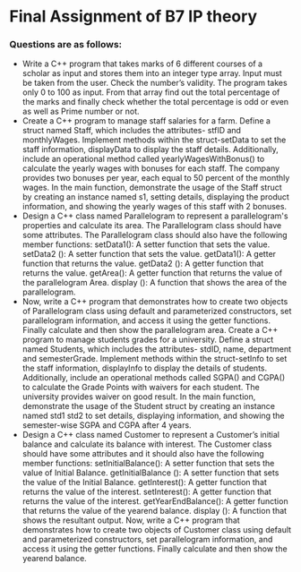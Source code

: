 # Final Assignment of B7 IP theory
### Questions are as follows:
- Write a C++ program that takes marks of 6 different courses of a scholar as input and stores them into an integer type array. Input must be taken from the user. Check the number’s validity. The program takes only 0 to 100 as input. From that array find out the total percentage of the marks and finally check whether the total percentage is odd or even as well as Prime number or not. 
- Create a C++ program to manage staff salaries for a farm. Define a struct named Staff, which includes the attributes- stfID and monthlyWages. Implement methods within the struct-setData to set the staff information, displayData to display the staff details. Additionally, include an operational method called yearlyWagesWithBonus() to calculate the yearly wages with bonuses for each staff. The company provides two bonuses per year, each equal to 50 percent of the monthly wages. In the main function, demonstrate the usage of the Staff struct by creating an instance named s1, setting details, displaying the product information, and showing the yearly wages of this staff with 2 bonuses. 
- Design a C++ class named Parallelogram to represent a parallelogram's properties and calculate its area. The Parallelogram class should have some attributes. The Parallelogram class should also have the following member functions: 
setData1(): A setter function that sets the value. 
setData2 (): A setter function that sets the value. 
getData1(): A getter function that returns the value. 
getData2 (): A getter function that returns the value. 
getArea(): A getter function that returns the value of the parallelogram Area. 
display (): A function that shows the area of the parallelogram. 
- Now, write a C++ program that demonstrates how to create two objects of Parallelogram class using default and parameterized constructors, set parallelogram information, and access it using the getter functions. Finally calculate and then show the parallelogram area. 
Create a C++ program to manage students grades for a university. Define a struct named Students, which includes the attributes- stdID, name, department and semesterGrade. Implement methods within the struct-setInfo to set the staff information, displayInfo to display the details of students. Additionally, include an operational methods called  SGPA() and CGPA() to calculate the Grade Points with waivers for each student. The university provides waiver on good result. In the main function, demonstrate the usage of the Student struct by creating an instance named std1 std2 to set details, displaying information, and showing the semester-wise SGPA and CGPA after 4 years. 
- Design a C++ class named Customer to represent a Customer’s initial balance and calculate its balance with interest. The Customer class should have some attributes and it should also have the following member functions: 
setInitialBalance(): A setter function that sets the value of Initial Balance. 
getInitialBalance (): A setter function that sets the value of the Initial Balance. 
getInterest(): A getter function that returns the value of the interest. 
setInterest(): A getter function that returns the value of the interest. 
getYearEndBalance(): A getter function that returns the value of the yearend balance. 
display (): A function that shows the resultant output. 
Now, write a C++ program that demonstrates how to create two objects of Customer class using default and parameterized constructors, set parallelogram information, and access it using the getter functions. Finally calculate and then show the yearend balance. 
